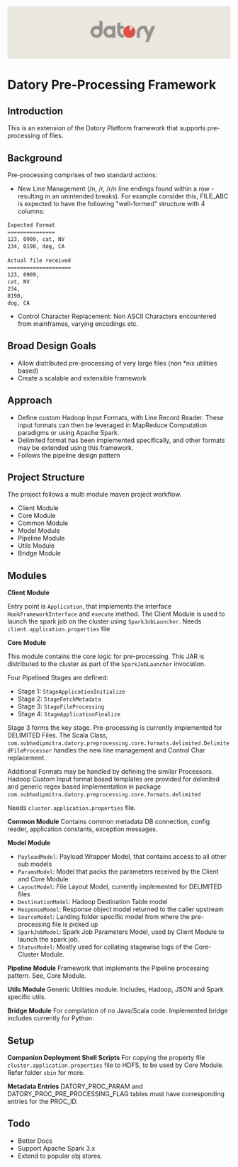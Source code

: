 ![Datory Framework](./img/datory.png)

Datory Pre-Processing Framework
=========================


Introduction
------------
This is an extension of the Datory Platform framework that supports pre-processing of files.

Background
----------
Pre-processing comprises of two standard actions:
- New Line Management (/n, /r, /r/n line endings found within a row - resulting in an unintended breaks). 
For example consider this, FILE_ABC is expected to have the following "well-formed" structure with 4 columns:

```
Expected Format
===============
123, 0909, cat, NV
234, 0190, dog, CA

Actual file received
====================
123, 0909, 
cat, NV
234, 
0190, 
dog, CA
```
- Control Character Replacement: Non ASCII Characters encountered from mainframes, varying encodings etc.

Broad Design Goals
------------------
- Allow distributed pre-processing of very large files (non *nix utilities based)
- Create a scalable and extensible framework

Approach
--------
- Define custom Hadoop Input Formats, with Line Record Reader. These input formats can then be leveraged in MapReduce Computation paradigms or using Apache Spark.
- Delimited format has been implemented specifically, and other formats may be extended using this framework.
- Follows the pipeline design pattern

Project Structure
-----------------

The project follows a multi module maven project workflow.
- Client Module
- Core Module
- Common Module
- Model Module
- Pipeline Module
- Utils Module
- Bridge Module

Modules
-------

**Client Module**

Entry point is `Application`, that implements the interface 
`HookFrameworkInterface` and `execute` method.
The Client Module is used to launch the spark job on the cluster using `SparkJobLauncher`.
Needs `client.application.properties` file

**Core Module**

This module contains the core logic for pre-processing. 
This JAR is distributed to the cluster as part of the `SparkJobLauncher` invocation.

Four Pipelined Stages are defined:
- Stage 1: `StageApplicationInitialize`
- Stage 2: `StageFetchMetadata`
- Stage 3: `StageFileProcessing`
- Stage 4: `StageApplicationFinalize`

Stage 3 forms the key stage. Pre-processing is currently implemented for DELIMITED Files. 
The Scala Class, `com.subhadipmitra.datory.preprocessing.core.formats.delimited.DelimitedFileProcessor` 
handles the new line management and Control Char replacement.

Additional Formats may be handled by defining the similar Processors. 
Hadoop Custom Input format based templates are provided for delimited and generic regex based implementation in 
package `com.subhadipmitra.datory.preprocessing.core.formats.delimited`

Needs `cluster.application.properties` file.

**Common Module**
Contains common metadata DB connection, config reader, application constants, exception messages.


**Model Module**
- `PayloadModel`: Payload Wrapper Model, that contains access to all other sub models
- `ParamsModel`: Model that packs the parameters received by the Client and Core Module 
- `LayoutModel`: File Layout Model, currently implemented for DELIMITED files
- `DestinationModel`: Hadoop Destination Table model
- `ResponseModel`: Response object model returned to the caller upstream
- `SourceModel`: Landing folder specific model from where the pre-processing file is picked up
- `SparkJobModel`: Spark Job Parameters Model, used by Client Module to launch the spark job.
- `StatusModel`: Mostly used for collating stagewise logs of the Core-Cluster Module.



**Pipeline Module**
Framework that implements the Pipeline processing pattern. See, Core Module.



**Utils Module**
Generic Utilities module. Includes, Hadoop, JSON and Spark specific utils.

**Bridge Module**
For compilation of no Java/Scala code. Implemented bridge includes currently for Python.


Setup
-----

**Companion Deployment Shell Scripts**
For copying the property file `cluster.application.properties` file to HDFS, to be used by Core Module.
Refer folder `sbin` for more.

**Metadata Entries**
DATORY_PROC_PARAM and DATORY_PROC_PRE_PROCESSING_FLAG tables must have corresponding entries for the PROC_ID.

Todo
----
- Better Docs
- Support Apache Spark 3.x
- Extend to popular obj stores.